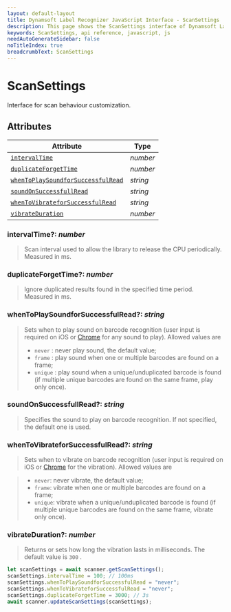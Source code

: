 ```yaml
---
layout: default-layout
title: Dynamsoft Label Recognizer JavaScript Interface - ScanSettings
description: This page shows the ScanSettings interface of Dynamsoft Label Recognizer for JavaScript.
keywords: ScanSettings, api reference, javascript, js
needAutoGenerateSidebar: false
noTitleIndex: true
breadcrumbText: ScanSettings
---
```


# ScanSettings

Interface for scan behaviour customization.

## Attributes

| Attribute | Type | 
|---------- | ---- | 
| [ `intervalTime` ](#intervaltime) | *number* |
| [ `duplicateForgetTime` ](#duplicateforgettime) | *number* |
| [ `whenToPlaySoundforSuccessfulRead` ](#whentoplaysoundforsuccessfulread-string) | *string* |
| [ `soundOnSuccessfullRead` ](#soundonsuccessfullread-string) | *string* |
| [ `whenToVibrateforSuccessfulRead` ](#whentovibrateforsuccessfulread-string) | *string* |
| [ `vibrateDuration` ](#duplicateforgettime) | *number* |

### intervalTime?: *number*

  > Scan interval used to allow the library to release the CPU periodically. Measured in ms.

### duplicateForgetTime?: *number*

  > Ignore duplicated results found in the specified time period. Measured in ms.

### whenToPlaySoundforSuccessfulRead?: *string*

  > Sets when to play sound on barcode recognition (user input is required on iOS or [Chrome](https://developers.google.com/web/updates/2017/09/autoplay-policy-changes#chrome_enterprise_policies) for any sound to play). Allowed values are
  > 
  > * `never` : never play sound, the default value;
  > * `frame` : play sound when one or multiple barcodes are found on a frame;
  > * `unique` : play sound when a unique/unduplicated barcode is found (if multiple unique barcodes are found on the same frame, play only once).

### soundOnSuccessfullRead?: *string*

  > Specifies the sound to play on barcode recognition. If not specified, the default one is used.

### whenToVibrateforSuccessfulRead?: *string*

  > Sets when to vibrate on barcode recognition (user input is required on iOS or [Chrome](https://developers.google.com/web/updates/2017/09/autoplay-policy-changes#chrome_enterprise_policies) for the vibration). Allowed values are

  > * `never`: never vibrate, the default value;
  > * `frame`: vibrate when one or multiple barcodes are found on a frame;
  > * `unique`: vibrate when a unique/unduplicated barcode is found (if multiple unique barcodes are found on the same frame, vibrate only once).

### vibrateDuration?: *number*

  > Returns or sets how long the vibration lasts in milliseconds. The default value is `300` .

```js
let scanSettings = await scanner.getScanSettings();
scanSettings.intervalTime = 100; // 100ms
scanSettings.whenToPlaySoundforSuccessfulRead = "never";
scanSettings.whenToVibrateforSuccessfulRead = "never";
scanSettings.duplicateForgetTime = 3000; // 3s
await scanner.updateScanSettings(scanSettings);
```